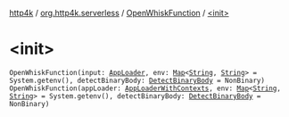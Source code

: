 [http4k](../../index.md) / [org.http4k.serverless](../index.md) / [OpenWhiskFunction](index.md) / [&lt;init&gt;](./-init-.md)

# &lt;init&gt;

`OpenWhiskFunction(input: `[`AppLoader`](../-app-loader.md)`, env: `[`Map`](https://kotlinlang.org/api/latest/jvm/stdlib/kotlin.collections/-map/index.html)`<`[`String`](https://kotlinlang.org/api/latest/jvm/stdlib/kotlin/-string/index.html)`, `[`String`](https://kotlinlang.org/api/latest/jvm/stdlib/kotlin/-string/index.html)`> = System.getenv(), detectBinaryBody: `[`DetectBinaryBody`](../-detect-binary-body/index.md)` = NonBinary)`
`OpenWhiskFunction(appLoader: `[`AppLoaderWithContexts`](../-app-loader-with-contexts.md)`, env: `[`Map`](https://kotlinlang.org/api/latest/jvm/stdlib/kotlin.collections/-map/index.html)`<`[`String`](https://kotlinlang.org/api/latest/jvm/stdlib/kotlin/-string/index.html)`, `[`String`](https://kotlinlang.org/api/latest/jvm/stdlib/kotlin/-string/index.html)`> = System.getenv(), detectBinaryBody: `[`DetectBinaryBody`](../-detect-binary-body/index.md)` = NonBinary)`